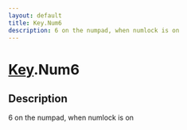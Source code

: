 ```yaml
---
layout: default
title: Key.Num6
description: 6 on the numpad, when numlock is on
---
```

# [Key]({{site.url}}/Pages/Reference/Key.html).Num6

## Description
6 on the numpad, when numlock is on

